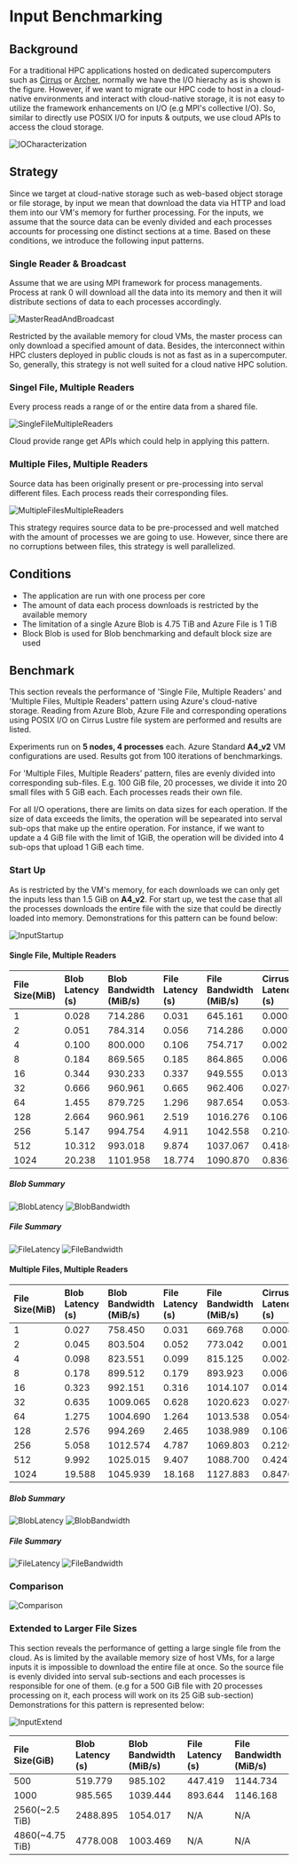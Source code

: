 # Input Benchmarking
## Background
For a traditional HPC applications hosted on dedicated supercomputers such as [Cirrus](https://www.epcc.ed.ac.uk/facilities/demand-computing/cirrus) or [Archer](http://www.archer.ac.uk/), normally we have the I/O hierachy as is shown is the figure. However, if we want to migrate our HPC code to host in a cloud-native environments and interact with cloud-native storage, it is not easy to utilize the framework enhancements on I/O (e.g MPI's collective I/O). So, similar to directly use POSIX I/O for inputs & outputs, we use cloud APIs to access the cloud storage.

![IOCharacterization](img/IOCharacterization.jpg)

## Strategy
Since we target at cloud-native storage such as web-based object storage or file storage, by input we mean that download the data via HTTP and load them into our VM's memory for further processing. For the inputs, we assume that the source data can be evenly divided and each processes accounts for processing one distinct sections at a time. Based on these conditions, we introduce the following input patterns.

### Single Reader & Broadcast
Assume that we are using MPI framework for process managements. Process at rank 0 will download all the data into its memory and then it will distribute sections of data to each processes accordingly.

![MasterReadAndBroadcast](img/MasterReadAndBroadcast.jpg)

Restricted by the available memory for cloud VMs, the master process can only download a specified amount of data. Besides, the interconnect within HPC clusters deployed in public clouds is not as fast as in a supercomputer. So, generally, this strategy is not well suited for a cloud native HPC solution.

### Singel File, Multiple Readers
Every process reads a range of or the entire data from a shared file.

![SingleFileMultipleReaders](img/SingleFileMultipleReaders.jpg)

Cloud provide range get APIs which could help in applying this pattern.

### Multiple Files, Multiple Readers
Source data has been originally present or pre-processing into serval different files. Each process reads their corresponding files. 

![MultipleFilesMultipleReaders](img/MultipleFilesMultipleReaders.jpg)

This strategy requires source data to be pre-processed and well matched with the amount of processes we are going to use. However, since there are no corruptions between files, this strategy is well parallelized.

## Conditions
* The application are run with one process per core
* The amount of data each process downloads is restricted by the available memory
* The limitation of a single Azure Blob is 4.75 TiB and Azure File is 1 TiB
* Block Blob is used for Blob benchmarking and default block size are used

## Benchmark
This section reveals the performance of 'Single File, Multiple Readers' and 'Multiple Files, Multiple Readers' pattern using Azure's cloud-native storage. Reading from Azure Blob, Azure File and corresponding operations using POSIX I/O on Cirrus Lustre file system are performed and results are listed.

Experiments run on **5 nodes, 4 processes** each. Azure Standard **A4_v2** VM configurations are used. Results got from 100 iterations of benchmarkings.

For 'Multiple Files, Multiple Readers' pattern, files are evenly divided into corresponding sub-files. E.g. 100 GiB file, 20 processes, we divide it into 20 small files with 5 GiB each. Each processes reads their own file.

For all I/O operations, there are limits on data sizes for each operation. If the size of data exceeds the limits, the operation will be sepearated into serval sub-ops that make up the entire operation. For instance, if we want to update a 4 GiB file with the limit of 1GiB, the operation will be divided into 4 sub-ops that upload 1 GiB each time.

### Start Up
As is restricted by the VM's memory, for each downloads we can only get the inputs less than 1.5 GiB on **A4_v2**. For start up, we test the case that all the processes downloads the entire file with the size that could be directly loaded into memory. Demonstrations for this pattern can be found below:

![InputStartup](img/InputStartup.jpg)

#### Single File, Multiple Readers
| File Size(MiB) | Blob Latency (s) | Blob Bandwidth (MiB/s) | File Latency (s) | File Bandwidth (MiB/s) | Cirrus Latency (s) | Cirrus Bandwidth (MiB/s) |
| :------ | :-------| :-------| :-------| :-------| :-------| :-------|
|    1 |   0.028 |  714.286 |  0.031 |  645.161 | 0.00054 | 41410.667 |  
|    2 |   0.051 |  784.314 |  0.056 |  714.286 | 0.00078 | 58629.310 |
|    4 |   0.100 |  800.000 |  0.106 |  754.717 | 0.00219 | 46300.980 |
|    8 |   0.184 |  869.565 |  0.185 |  864.865 | 0.00614 | 27549.086 |
|   16 |   0.344 |  930.233 |  0.337 |  949.555 | 0.01371 | 24720.609 |
|   32 |   0.666 |  960.961 |  0.665 |  962.406 | 0.02705 | 24687.693 |
|   64 |   1.455 |  879.725 |  1.296 |  987.654 | 0.05340 | 24705.756 |
|  128 |   2.664 |  960.961 |  2.519 | 1016.276 | 0.10619 | 24792.336 |
|  256 |   5.147 |  994.754 |  4.911 | 1042.558 | 0.21040 | 24888.401 |
|  512 |  10.312 |  993.018 |  9.874 | 1037.067 | 0.41864 | 24914.730 |
| 1024 |  20.238 | 1101.958 | 18.774 | 1090.870 | 0.83658 | 24900.500 |

##### Blob Summary
![BlobLatency](img/Azure_Blob_SFMR_Latency.png)
![BlobBandwidth](img/Azure_Blob_SFMR_Bandwidth.png)

##### File Summary
![FileLatency](img/Azure_File_SFMR_Latency.png)
![FileBandwidth](img/Azure_File_SFMR_Bandwidth.png)

#### Multiple Files, Multiple Readers
| File Size(MiB) | Blob Latency (s) | Blob Bandwidth (MiB/s) | File Latency (s) | File Bandwidth (MiB/s) | Cirrus Latency (s) | Cirrus Bandwidth (MiB/s) |
| :------ | :-------| :-------| :-------| :-------| :-------| :-------|
|    1 |  0.027 |  758.450 |  0.031 |  669.768 | 0.00081 | 26635.568 |  
|    2 |  0.045 |  803.504 |  0.052 |  773.042 | 0.00116 | 38504.435 |
|    4 |  0.098 |  823.551 |  0.099 |  815.125 | 0.00244 | 35799.205 |
|    8 |  0.178 |  899.512 |  0.179 |  893.923 | 0.00652 | 26159.538 |
|   16 |  0.323 |  992.151 |  0.316 | 1014.107 | 0.01420 | 23998.060 |
|   32 |  0.635 | 1009.065 |  0.628 | 1020.623 | 0.02763 | 24536.958 |
|   64 |  1.275 | 1004.690 |  1.264 | 1013.538 | 0.05401 | 25027.442 |
|  128 |  2.576 |  994.269 |  2.465 | 1038.989 | 0.10674 | 25294.909 |
|  256 |  5.058 | 1012.574 |  4.787 | 1069.803 | 0.21201 | 25427.419 |
|  512 |  9.992 | 1025.015 |  9.407 | 1088.700 | 0.42471 | 25534.398 |
| 1024 | 19.588 | 1045.939 | 18.168 | 1127.883 | 0.84763 | 25602.445 |	

##### Blob Summary
![BlobLatency](img/Azure_Blob_MFMR_Latency.png)
![BlobBandwidth](img/Azure_Blob_MFMR_Bandwidth.png)

##### File Summary
![FileLatency](img/Azure_File_MFMR_Latency.png)
![FileBandwidth](img/Azure_File_MFMR_Bandwidth.png)

### Comparison
![Comparison](img/Bandwidth_Comparison.png)

### Extended to Larger File Sizes
This section reveals the performance of getting a large single file from the cloud. As is limited by the available memory size of host VMs, for a large inputs it is impossible to download the entire file at once. So the source file is evenly divided into serval sub-sections and each processes is responsible for one of them. (e.g for a 500 GiB file with 20 processes processing on it, each process will work on its 25 GiB sub-section) Demonstrations for this pattern is represented below:

![InputExtend](img/InputExtend.jpg)

| File Size(GiB) | Blob Latency (s) | Blob Bandwidth (MiB/s) | File Latency (s) | File Bandwidth (MiB/s) |
| :------ | :-------| :-------| :-------| :-------|
| 500             |  519.779 |  985.102 | 447.419 | 1144.734 |
| 1000            |  985.565 | 1039.444 | 893.644 | 1146.168 |
| 2560(~2.5 TiB)  | 2488.895 | 1054.017 |     N/A |      N/A |
| 4860(~4.75 TiB) | 4778.008 | 1003.469 |     N/A |      N/A |